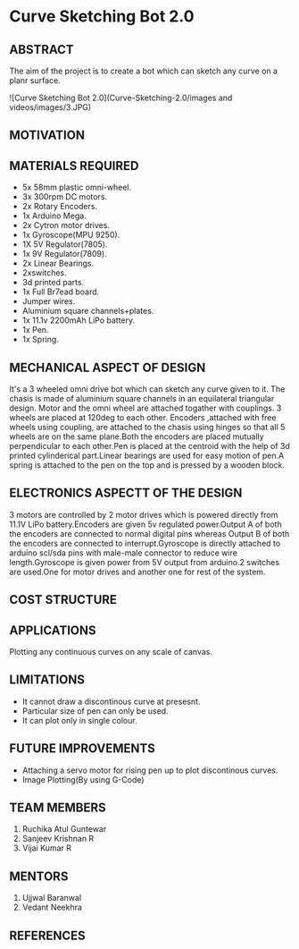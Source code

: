 # Curve Sketching Bot 2.0
## ABSTRACT

The aim of the project is to create a bot which can sketch any curve on a planr surface.

 ![Curve Sketching Bot 2.0](Curve-Sketching-2.0/images and videos/images/3.JPG)

## MOTIVATION


## MATERIALS REQUIRED

* 5x 58mm plastic omni-wheel.
* 3x 300rpm DC motors.
* 2x Rotary Encoders.
* 1x Arduino Mega.
* 2x Cytron motor drives.
* 1x Gyroscope(MPU 9250).
* 1X 5V Regulator(7805).
* 1x 9V Regulator(7809).
* 2x Linear Bearings.
* 2xswitches.
* 3d printed parts.
* 1x Full Br7ead board.
* Jumper wires.
* Aluminium square channels+plates.
* 1x 11.1v 2200mAh LiPo battery.
* 1x Pen.
* 1x Spring.

## MECHANICAL ASPECT OF DESIGN

It's a 3 wheeled omni drive bot which can sketch any curve given to it. The chasis is made of aluminium square channels in an equilateral triangular design. Motor and the omni wheel are attached togather with couplings. 3 wheels are placed at 120deg to each other. Encoders ,attached with free wheels using coupling, are attached to the chasis using hinges so that all 5 wheels are on the same plane.Both the encoders are placed mutually perpendicular to each other.Pen is placed at the centroid with the help of 3d printed cylinderical part.Linear bearings are used for easy motion of pen.A spring is attached to the pen on the top and is pressed by a wooden block.

## ELECTRONICS ASPECTT OF THE DESIGN

3 motors are controlled by 2 motor drives which is powered directly from 11.1V LiPo battery.Encoders are given 5v regulated power.Output A of both the encoders are connected to normal digital pins whereas Output B of both the encoders are connected to interrupt.Gyroscope is directly attached to arduino scl/sda pins with male-male connector to reduce wire length.Gyroscope is given power from 5V output from arduino.2 switches are used.One for motor drives and another one for rest of the system.

## COST STRUCTURE 


## APPLICATIONS

Plotting any continuous curves on any scale of canvas.

## LIMITATIONS

*  It cannot draw a discontinous curve at presesnt.
*  Particular size of pen can only be used.
*  It can plot only in single colour.

## FUTURE IMPROVEMENTS

*  Attaching a servo motor for rising pen up to plot discontinous curves.
*  Image Plotting(By using G-Code)

## TEAM MEMBERS

1.  Ruchika Atul Guntewar
2.  Sanjeev Krishnan R
3.  Vijai Kumar R

## MENTORS

1.  Ujjwal Baranwal
2.  Vedant Neekhra

## REFERENCES

 